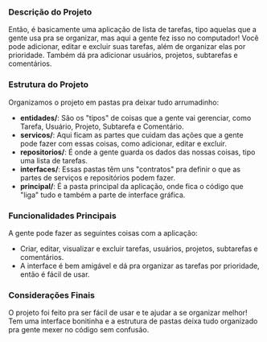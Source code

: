 
### Descrição do Projeto
Então, é basicamente uma aplicação de lista de tarefas, tipo aquelas que a gente usa pra se organizar, mas aqui a gente fez isso no computador! Você pode adicionar, editar e excluir suas tarefas, além de organizar elas por prioridade. Também dá pra adicionar usuários, projetos, subtarefas e comentários.

### Estrutura do Projeto
Organizamos o projeto em pastas pra deixar tudo arrumadinho:
- **entidades/**: São os "tipos" de coisas que a gente vai gerenciar, como Tarefa, Usuário, Projeto, Subtarefa e Comentário.
- **servicos/**: Aqui ficam as partes que cuidam das ações que a gente pode fazer com essas coisas, como adicionar, editar e excluir.
- **repositorios/**: É onde a gente guarda os dados das nossas coisas, tipo uma lista de tarefas.
- **interfaces/**: Essas pastas têm uns "contratos" pra definir o que as partes de serviços e repositórios podem fazer.
- **principal/**: É a pasta principal da aplicação, onde fica o código que "liga" tudo e também a parte de interface gráfica.

### Funcionalidades Principais
A gente pode fazer as seguintes coisas com a aplicação:
- Criar, editar, visualizar e excluir tarefas, usuários, projetos, subtarefas e comentários.
- A interface é bem amigável e dá pra organizar as tarefas por prioridade, então é fácil de usar.

### Considerações Finais
O projeto foi feito pra ser fácil de usar e te ajudar a se organizar melhor! Tem uma interface bonitinha e a estrutura de pastas deixa tudo organizado pra gente mexer no código sem confusão.
